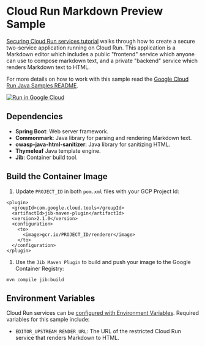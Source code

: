 # Cloud Run Markdown Preview Sample

[Securing Cloud Run services tutorial](https://cloud.google.com/run/docs/tutorials/secure-services) walks through how to create a secure two-service application running on Cloud Run. This application is a Markdown editor which includes a public "frontend" service which anyone can use to compose markdown text, and a private "backend" service which renders Markdown text to HTML.

For more details on how to work with this sample read the [Google Cloud Run Java Samples README](https://github.com/GoogleCloudPlatform/java-docs-samples/tree/master/run).

[![Run in Google Cloud][run_img]][run_link]

## Dependencies

* **Spring Boot**: Web server framework.
* **Commonmark**: Java library for parsing and rendering Markdown text.
* **owasp-java-html-sanitizer**: Java library for sanitizing HTML.
* **Thymeleaf** Java template engine.
* **Jib**: Container build tool.

## Build the Container Image

1. Update `PROJECT_ID` in both `pom.xml` files with your GCP Project Id:

  ```
  <plugin>
    <groupId>com.google.cloud.tools</groupId>
    <artifactId>jib-maven-plugin</artifactId>
    <version>2.1.0</version>
    <configuration>
      <to>
        <image>gcr.io/PROJECT_ID/renderer</image>
      </to>
    </configuration>
  </plugin>
  ```
1. Use the `Jib Maven Plugin` to build and push your image to the Google
  Container Registry:

  ```
  mvn compile jib:build
  ```

## Environment Variables

Cloud Run services can be [configured with Environment Variables](https://cloud.google.com/run/docs/configuring/environment-variables).
Required variables for this sample include:

* `EDITOR_UPSTREAM_RENDER_URL`: The URL of the restricted Cloud Run service that
  renders Markdown to HTML.

[run_img]: https://storage.googleapis.com/cloudrun/button.svg
[run_link]: https://deploy.cloud.run/?git_repo=https://github.com/GoogleCloudPlatform/java-docs-samples&dir=run/markdown-preview
